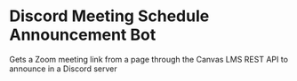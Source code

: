 # Discord Meeting Schedule Announcement Bot
Gets a Zoom meeting link from a page through the Canvas LMS REST API to announce in a Discord server
